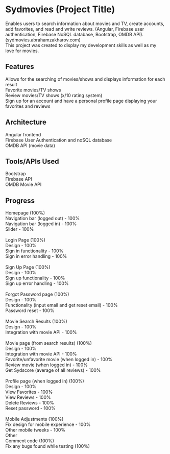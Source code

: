 # Sydmovies (Project Title)

Enables users to search information about movies and TV, create accounts, add favorites, and read and write reviews. (Angular, Firebase user authentication, Firebase NoSQL database, Bootstrap, OMDB API).\
(sydmovies.abrahamzakharov.com)\
This project was created to display my development skills as well as my love for movies.

## Features

Allows for the searching of movies/shows and displays information for each result \
Favorite movies/TV shows\
Review movies/TV shows (x/10 rating system)\
Sign up for an account and have a personal profile page displaying your favorites and reviews


## Architecture

Angular frontend\
Firebase User Authentication and noSQL database \
OMDB API (movie data)

## Tools/APIs Used
Bootstrap\
Firebase API\
OMDB Movie API

## Progress
Homepage (100%)\
Navigation bar (logged out) - 100%\
Navigation bar (logged in) - 100%\
Slider - 100%\
\
Login Page (100%)\
Design - 100%\
Sign in functionality - 100%\
Sign in error handling - 100%\
\
Sign Up Page (100%)\
Design - 100%\
Sign up functionality - 100%\
Sign up error handling - 100%\
\
Forgot Password page (100%)\
Design - 100%\
Functionality (input email and get reset email) - 100%\
Password reset - 100%\
\
Movie Search Results (100%)\
Design - 100%\
Integration with movie API - 100%\
\
Movie page (from search results) (100%)\
Design - 100%\
Integration with movie API - 100%\
Favorite/unfavorite movie (when logged in) - 100%\
Review movie (when logged in) - 100%\
Get Sydscore (average of all reviews) - 100%\
\
Profile page (when logged in) (100%)\
Design - 100%\
View Favorites - 100%\
View Reviews - 100%\
Delete Reviews - 100%\
Reset password - 100%\
\
Mobile Adjustments (100%)\
Fix design for mobile experience - 100%\
Other mobile tweeks - 100%\
Other\
Comment code (100%)\
Fix any bugs found while testing (100%)

